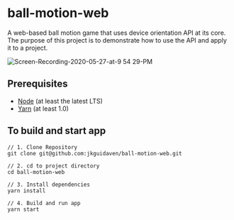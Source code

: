 # ball-motion-web

A web-based ball motion game that uses device orientation API at its core.
The purpose of this project is to demonstrate how to use the API and apply
it to a project.

![Screen-Recording-2020-05-27-at-9 54 29-PM](https://user-images.githubusercontent.com/56598660/83031013-a6934880-a066-11ea-9259-ed11af522386.gif)



## Prerequisites

- [Node](https://nodejs.org/en/) (at least the latest LTS)
- [Yarn](https://yarnpkg.com/lang/en/docs/install/) (at least 1.0)

## To build and start app

```
// 1. Clone Repository
git clone git@github.com:jkguidaven/ball-motion-web.git

// 2. cd to project directory
cd ball-motion-web

// 3. Install dependencies
yarn install

// 4. Build and run app
yarn start
```
